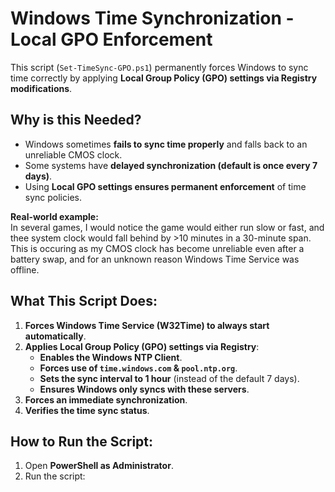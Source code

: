# Windows Time Synchronization - Local GPO Enforcement
This script (`Set-TimeSync-GPO.ps1`) permanently forces Windows to sync time correctly
by applying **Local Group Policy (GPO) settings via Registry modifications**.

## Why is this Needed?
- Windows sometimes **fails to sync time properly** and falls back to an unreliable CMOS clock.
- Some systems have **delayed synchronization (default is once every 7 days)**.
- Using **Local GPO settings ensures permanent enforcement** of time sync policies.

**Real-world example:**\
In several games, I would notice the game would either run slow or fast, and thee system clock would fall behind by >10 minutes in a 30-minute span. This is occuring as my CMOS clock has become unreliable even after a battery swap, and for an unknown reason Windows Time Service was offline. 

## What This Script Does:
1. **Forces Windows Time Service (W32Time) to always start automatically**.
2. **Applies Local Group Policy (GPO) settings via Registry**:
   - **Enables the Windows NTP Client**.
   - **Forces use of `time.windows.com` & `pool.ntp.org`**.
   - **Sets the sync interval to 1 hour** (instead of the default 7 days).
   - **Ensures Windows only syncs with these servers**.
3. **Forces an immediate synchronization**.
4. **Verifies the time sync status**.

## How to Run the Script:
1. Open **PowerShell as Administrator**.
2. Run the script:
